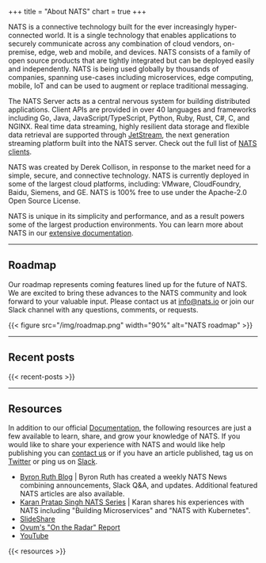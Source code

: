 +++
title = "About NATS"
chart = true
+++

NATS is a connective technology built for the ever increasingly hyper-connected world.  It is a single technology that enables applications to securely communicate across any combination of cloud vendors, on-premise, edge, web and mobile, and devices.
NATS consists of a family of open source products that are tightly integrated but can be deployed easily and independently. NATS is being used globally by thousands of companies, spanning use-cases including microservices, edge computing, mobile, IoT and can be used to augment or replace traditional messaging.

The NATS Server acts as a central nervous system for building distributed applications. Client APIs are provided in over 40 languages and frameworks including Go, Java, JavaScript/TypeScript, Python, Ruby, Rust, C#, C, and NGINX.  Real time data streaming, highly resilient data storage and flexible data retrieval are supported through [JetStream](https://docs.nats.io/jetstream/), the next generation streaming platform built into the NATS server.  Check out the full list of [NATS clients](/download).

NATS was created by Derek Collison, in response to the market need for a simple, secure, and connective technology. NATS is currently deployed in some of the largest cloud platforms, including: VMware, CloudFoundry, Baidu, Siemens, and GE. NATS is 100% free to use under the Apache-2.0 Open Source License.

NATS is unique in its simplicity and performance, and as a result powers some of the largest production environments. You can learn more about NATS in our [extensive documentation](https://docs.nats.io).

<!--{{< throughput >}} -->

<!--{{< columns >}}
{{< column >}}
<!-- {{< /column >}}
{{< column >}} 
{{< /column >}}
{{< /columns >}} -->

---

## Roadmap

Our roadmap represents coming features lined up for the future of NATS. We are excited to bring these advances to the NATS community and look forward to your valuable input. Please contact us at [info@nats.io](mailto:info@nats.io) or join our Slack channel with any questions, comments, or requests.

{{< figure src="/img/roadmap.png" width="90%" alt="NATS roadmap" >}}

---

## Recent posts

{{< recent-posts >}}

---

## Resources
In addition to our official [Documentation](https://docs.nats.io), the following resources are just a few available to learn, share, and grow your knowledge of NATS.
If you would like to share your experience with NATS and would like help publishing you can [contact us](mailto:info@nats.io) or if you have an article published, tag us on [Twitter](https://twitter.com/nats_io) or ping us on [Slack](https://slack.nats.io).

* [Byron Ruth Blog](https://www.byronruth.com/) | Byron Ruth has created a weekly NATS News combining announcements, Slack Q&A, and updates. Additional featured NATS articles are also available.
* [Karan Pratap Singh NATS Series](https://dev.to/karanpratapsingh/series/17024) | Karan shares his experiences with NATS including "Building Microservices" and "NATS with Kubernetes".
* [SlideShare](https://www.slideshare.net/nats_io/presentations)
* [Ovum's "On the Radar" Report](https://nats.io/collateral/On_The_Radar_NATS.pdf)
* [YouTube](https://www.youtube.com/c/nats_messaging/videos)

{{< resources >}}
